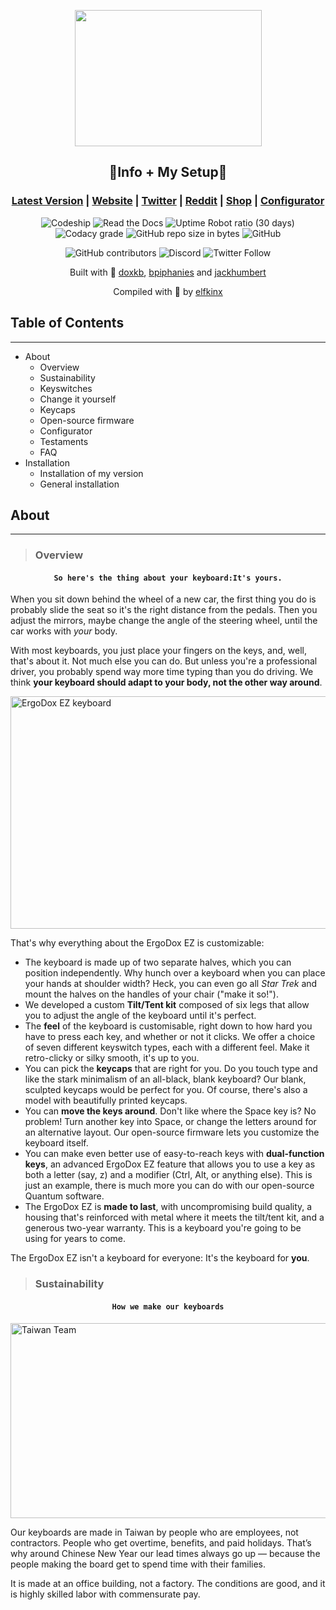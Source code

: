 <p align="center">
  <img width="299" height="218" src="https://i.gyazo.com/c16926425ba0d8e454c95c16e94c9818.png">
</p>
</hr>
<h2 style="text-align: center;">💙Info + My Setup💙</h2>
<h3 style="text-align: center;"><a href="https://configure.ergodox-ez.com/layouts/KBOw/latest/0">Latest Version</a> |&nbsp;<a href="https://ergodox-ez.com/">Website</a> | <a href="https://twitter.com/ergodoxez">Twitter</a> | <a href="https://www.reddit.com/r/ergodox/">Reddit</a> | <a href="https://ergodox-ez.com/pages/customize">Shop</a> | <a href="https://configure.ergodox-ez.com/layouts/default/latest/0">Configurator</a></h3>
<p style="text-align: center;"><img alt="Codeship" src="https://img.shields.io/codeship/b9aa7070-2040-0137-f6c2-1e2b4f29ab56.svg?label=build&amp;logo=codeship&amp;style=for-the-badge" /> <img alt="Read the Docs" src="https://img.shields.io/readthedocs/ergodox.svg?logo=github&amp;style=for-the-badge" /> <img alt="Uptime Robot ratio (30 days)" src="https://img.shields.io/uptimerobot/ratio/m782080821-e4f43c6ecab13524d299c154.svg?logo=cloudflare&amp;logoColor=white&amp;style=for-the-badge" /> <img alt="Codacy grade" src="https://img.shields.io/codacy/grade/182637fd6f08472da92a7ea25100c6ef.svg?logo=codacy&amp;style=for-the-badge" /> <img alt="GitHub repo size in bytes" src="https://img.shields.io/github/repo-size/elfkinx/ergodox.svg?color=green&amp;logo=github&amp;style=for-the-badge" /> <img alt="GitHub" src="https://img.shields.io/github/license/elfkinx/ergodox.svg?color=green&amp;logo=eclipse&amp;style=for-the-badge" /></p>
<p style="text-align: center;"><img alt="GitHub contributors" src="https://img.shields.io/github/contributors/elfkinx/ergodox.svg?color=green&amp;logo=github&amp;style=for-the-badge" /> <img alt="Discord" src="https://img.shields.io/discord/440868230475677696.svg?logo=discord&amp;style=for-the-badge" /> <img alt="Twitter Follow" src="https://img.shields.io/twitter/follow/liamghealy.svg?logo=twitter&amp;logoColor=white&amp;style=for-the-badge" /></p>
<p style="text-align: center;">Built with&nbsp;💙 <a href="https://github.com/doxkb">doxkb</a>, <a href="http://bathroomepiphanies.com/">bpiphanies</a>&nbsp;and&nbsp;<a href="https://github.com/jackhumbert">jackhumbert</a></p>
<p style="text-align: center;">Compiled with&nbsp;💙 by <a href="https://github.com/elfkinx">elfkinx</a></p>
<p style="text-align: left;"></p>
<h2 style="text-align: left;">Table of Contents</h2>
<hr />
<ul>
<li>About
<ul>
<li>Overview</li>
<li>Sustainability</li>
<li>Keyswitches</li>
<li>Change it yourself</li>
<li>Keycaps</li>
<li>Open-source firmware</li>
<li>Configurator</li>
<li>Testaments</li>
<li>FAQ</li>
</ul>
</li>
<li>Installation
<ul>
<li>Installation of my version</li>
<li>General installation</li>
</ul>
</li>
</ul>
<p></p>
<h2>About</h2>
<hr />
<blockquote>
<h3>Overview</h3>
</blockquote>
<h4 class="tagline" style="text-align: center;"><code>So here's the thing about your keyboard:<strong>It's yours.</strong></code></h4>
<p>When you sit down behind the wheel of a new car, the first thing you do is probably slide the seat so it's the right distance from the pedals. Then you adjust the mirrors, maybe change the angle of the steering wheel, until the car works with<span>&nbsp;</span><em>your</em><span>&nbsp;</span>body.</p>
<p>With most keyboards, you just place your fingers on the keys, and, well, that's about it. Not much else you can do. But unless you're a professional driver, you probably spend way more time typing than you do driving. We think<span>&nbsp;</span><strong>your keyboard should adapt to your body, not the other way around</strong>.</p>
<p><img src="https://cdn.shopify.com/s/files/1/1152/3264/files/ergodox_ez_08_1024x1024.jpg?5613299318556748972" alt="ErgoDox EZ keyboard" width="558" height="372" style="display: block; margin-left: auto; margin-right: auto;" /></p>
<p>That's why everything about the ErgoDox EZ is customizable:</p>
<ul>
<li>The keyboard is made up of two separate halves, which you can position independently. Why hunch over a keyboard when you can place your hands at shoulder width? Heck, you can even go all<span>&nbsp;</span><em>Star Trek</em><span>&nbsp;</span>and mount the halves on the handles of your chair ("make it so!").</li>
<li>We developed a custom<span>&nbsp;</span><strong>Tilt/Tent kit</strong><span>&nbsp;</span>composed of six legs that allow you to adjust the angle of the keyboard until it's perfect.</li>
<li>The<span>&nbsp;</span><strong>feel</strong><span>&nbsp;</span>of the keyboard is customisable, right down to how hard you have to press each key, and whether or not it clicks. We offer a choice of seven different keyswitch types, each with a different feel. Make it retro-clicky or silky smooth, it's up to you.</li>
<li>You can pick the<span>&nbsp;</span><strong>keycaps</strong><span>&nbsp;</span>that are right for you. Do you touch type and like the stark minimalism of an all-black, blank keyboard? Our blank, sculpted keycaps would be perfect for you. Of course, there's also a model with beautifully printed keycaps.</li>
<li>You can<span>&nbsp;</span><strong>move the keys around</strong>. Don't like where the Space key is? No problem! Turn another key into Space, or change the letters around for an alternative layout. Our open-source firmware lets you customize the keyboard itself.</li>
<li>You can make even better use of easy-to-reach keys with<span>&nbsp;</span><strong>dual-function keys</strong>, an advanced ErgoDox EZ feature that allows you to use a key as both a letter (say, z) and a modifier (Ctrl, Alt, or anything else). This is just an example, there is much more you can do with our open-source Quantum software.</li>
<li>The ErgoDox EZ is<span>&nbsp;</span><strong>made to last</strong>, with uncompromising build quality, a housing that's reinforced with metal where it meets the tilt/tent kit, and a generous two-year warranty. This is a keyboard you're going to be using for years to come.</li>
</ul>
<p>The ErgoDox EZ isn't a keyboard for everyone: It's the keyboard for<span>&nbsp;</span><strong>you</strong>.</p>
<blockquote>
<h3>Sustainability</h3>
</blockquote>
<h4 class="title" style="text-align: center;"><code>How we make our keyboards</code></h4>
<p><img src="https://cdn.shopify.com/s/files/1/1152/3264/t/25/assets/neat-taiwan-team.jpg?17225678919898917123" alt="Taiwan Team" class="framed-display" width="671" height="312" style="display: block; margin-left: auto; margin-right: auto;" /></p>
<div class="content offset">
<p>Our keyboards are made in Taiwan by people who are employees, not contractors. People who get overtime, benefits, and paid holidays. That&rsquo;s why around Chinese New Year our lead times always go up &mdash; because the people making the board get to spend time with their families.</p>
<p>It is made at an office building, not a factory. The conditions are good, and it is highly skilled labor with commensurate pay.</p>
</div>
